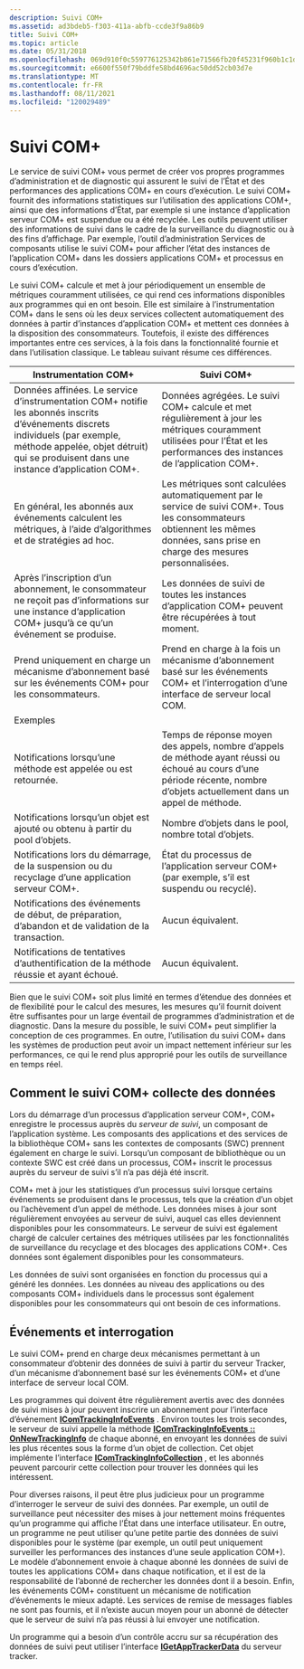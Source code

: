 ```yaml
---
description: Suivi COM+
ms.assetid: ad3bdeb5-f303-411a-abfb-ccde3f9a86b9
title: Suivi COM+
ms.topic: article
ms.date: 05/31/2018
ms.openlocfilehash: 069d910f0c559776125342b861e71566fb20f45231f960b1c1dcb18262171926
ms.sourcegitcommit: e6600f550f79bddfe58bd4696ac50dd52cb03d7e
ms.translationtype: MT
ms.contentlocale: fr-FR
ms.lasthandoff: 08/11/2021
ms.locfileid: "120029489"
---
```

# <a name="com-tracking"></a>Suivi COM+

Le service de suivi COM+ vous permet de créer vos propres programmes d’administration et de diagnostic qui assurent le suivi de l’État et des performances des applications COM+ en cours d’exécution. Le suivi COM+ fournit des informations statistiques sur l’utilisation des applications COM+, ainsi que des informations d’État, par exemple si une instance d’application serveur COM+ est suspendue ou a été recyclée. Les outils peuvent utiliser des informations de suivi dans le cadre de la surveillance du diagnostic ou à des fins d’affichage. Par exemple, l’outil d’administration Services de composants utilise le suivi COM+ pour afficher l’état des instances de l’application COM+ dans les dossiers applications COM+ et processus en cours d’exécution.

Le suivi COM+ calcule et met à jour périodiquement un ensemble de métriques couramment utilisées, ce qui rend ces informations disponibles aux programmes qui en ont besoin. Elle est similaire à l’instrumentation COM+ dans le sens où les deux services collectent automatiquement des données à partir d’instances d’application COM+ et mettent ces données à la disposition des consommateurs. Toutefois, il existe des différences importantes entre ces services, à la fois dans la fonctionnalité fournie et dans l’utilisation classique. Le tableau suivant résume ces différences.



| Instrumentation COM+                                                                                                                                                                                                   | Suivi COM+                                                                                                                                                     |
|------------------------------------------------------------------------------------------------------------------------------------------------------------------------------------------------------------------------|-------------------------------------------------------------------------------------------------------------------------------------------------------------------|
| Données affinées. Le service d’instrumentation COM+ notifie les abonnés inscrits d’événements discrets individuels (par exemple, méthode appelée, objet détruit) qui se produisent dans une instance d’application COM+.<br/> | Données agrégées. Le suivi COM+ calcule et met régulièrement à jour les métriques couramment utilisées pour l’État et les performances des instances de l’application COM+.<br/> |
| En général, les abonnés aux événements calculent les métriques, à l’aide d’algorithmes et de stratégies ad hoc.<br/>                                                                                                           | Les métriques sont calculées automatiquement par le service de suivi COM+. Tous les consommateurs obtiennent les mêmes données, sans prise en charge des mesures personnalisées.<br/>                |
| Après l’inscription d’un abonnement, le consommateur ne reçoit pas d’informations sur une instance d’application COM+ jusqu’à ce qu’un événement se produise.<br/>                                                                    | Les données de suivi de toutes les instances d’application COM+ peuvent être récupérées à tout moment.<br/>                                                                         |
| Prend uniquement en charge un mécanisme d’abonnement basé sur les événements COM+ pour les consommateurs.<br/>                                                                                                                                     | Prend en charge à la fois un mécanisme d’abonnement basé sur les événements COM+ et l’interrogation d’une interface de serveur local COM.<br/>                                                  |
| Exemples                                                                                                                                                                                                               |                                                                                                                                                                   |
| Notifications lorsqu’une méthode est appelée ou est retournée.<br/>                                                                                                                                                           | Temps de réponse moyen des appels, nombre d’appels de méthode ayant réussi ou échoué au cours d’une période récente, nombre d’objets actuellement dans un appel de méthode.<br/>     |
| Notifications lorsqu’un objet est ajouté ou obtenu à partir du pool d’objets.<br/>                                                                                                                                  | Nombre d’objets dans le pool, nombre total d’objets.<br/>                                                                                                |
| Notifications lors du démarrage, de la suspension ou du recyclage d’une application serveur COM+.<br/>                                                                                                                               | État du processus de l’application serveur COM+ (par exemple, s’il est suspendu ou recyclé).<br/>                                                         |
| Notifications des événements de début, de préparation, d’abandon et de validation de la transaction.<br/>                                                                                                                                      | Aucun équivalent.<br/>                                                                                                                                         |
| Notifications de tentatives d’authentification de la méthode réussie et ayant échoué.<br/>                                                                                                                           | Aucun équivalent.<br/>                                                                                                                                         |



 

Bien que le suivi COM+ soit plus limité en termes d’étendue des données et de flexibilité pour le calcul des mesures, les mesures qu’il fournit doivent être suffisantes pour un large éventail de programmes d’administration et de diagnostic. Dans la mesure du possible, le suivi COM+ peut simplifier la conception de ces programmes. En outre, l’utilisation du suivi COM+ dans les systèmes de production peut avoir un impact nettement inférieur sur les performances, ce qui le rend plus approprié pour les outils de surveillance en temps réel.

## <a name="how-com-tracking-collects-data"></a>Comment le suivi COM+ collecte des données

Lors du démarrage d’un processus d’application serveur COM+, COM+ enregistre le processus auprès du *serveur de suivi*, un composant de l’application système. Les composants des applications et des services de la bibliothèque COM+ sans les contextes de composants (SWC) prennent également en charge le suivi. Lorsqu’un composant de bibliothèque ou un contexte SWC est créé dans un processus, COM+ inscrit le processus auprès du serveur de suivi s’il n’a pas déjà été inscrit.

COM+ met à jour les statistiques d’un processus suivi lorsque certains événements se produisent dans le processus, tels que la création d’un objet ou l’achèvement d’un appel de méthode. Les données mises à jour sont régulièrement envoyées au serveur de suivi, auquel cas elles deviennent disponibles pour les consommateurs. Le serveur de suivi est également chargé de calculer certaines des métriques utilisées par les fonctionnalités de surveillance du recyclage et des blocages des applications COM+. Ces données sont également disponibles pour les consommateurs.

Les données de suivi sont organisées en fonction du processus qui a généré les données. Les données au niveau des applications ou des composants COM+ individuels dans le processus sont également disponibles pour les consommateurs qui ont besoin de ces informations.

## <a name="events-versus-polling"></a>Événements et interrogation

Le suivi COM+ prend en charge deux mécanismes permettant à un consommateur d’obtenir des données de suivi à partir du serveur Tracker, d’un mécanisme d’abonnement basé sur les événements COM+ et d’une interface de serveur local COM.

Les programmes qui doivent être régulièrement avertis avec des données de suivi mises à jour peuvent inscrire un abonnement pour l’interface d’événement [**IComTrackingInfoEvents**](/windows/desktop/api/ComSvcs/nn-comsvcs-icomtrackinginfoevents) . Environ toutes les trois secondes, le serveur de suivi appelle la méthode [**IComTrackingInfoEvents :: OnNewTrackingInfo**](/windows/desktop/api/ComSvcs/nf-comsvcs-icomtrackinginfoevents-onnewtrackinginfo) de chaque abonné, en envoyant les données de suivi les plus récentes sous la forme d’un objet de collection. Cet objet implémente l’interface [**IComTrackingInfoCollection**](/windows/desktop/api/ComSvcs/nn-comsvcs-icomtrackinginfocollection) , et les abonnés peuvent parcourir cette collection pour trouver les données qui les intéressent.

Pour diverses raisons, il peut être plus judicieux pour un programme d’interroger le serveur de suivi des données. Par exemple, un outil de surveillance peut nécessiter des mises à jour nettement moins fréquentes qu’un programme qui affiche l’État dans une interface utilisateur. En outre, un programme ne peut utiliser qu’une petite partie des données de suivi disponibles pour le système (par exemple, un outil peut uniquement surveiller les performances des instances d’une seule application COM+). Le modèle d’abonnement envoie à chaque abonné les données de suivi de toutes les applications COM+ dans chaque notification, et il est de la responsabilité de l’abonné de rechercher les données dont il a besoin. Enfin, les événements COM+ constituent un mécanisme de notification d’événements le mieux adapté. Les services de remise de messages fiables ne sont pas fournis, et il n’existe aucun moyen pour un abonné de détecter que le serveur de suivi n’a pas réussi à lui envoyer une notification.

Un programme qui a besoin d’un contrôle accru sur sa récupération des données de suivi peut utiliser l’interface [**IGetAppTrackerData**](/windows/desktop/api/ComSvcs/nn-comsvcs-igetapptrackerdata) du serveur tracker.

 

 




